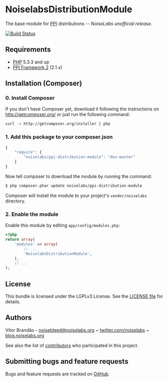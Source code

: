 NoiselabsDistributionModule
===========================

[@php]: http://php.net/ "PHP: Hypertext Preprocessor"
[@ppi]: http://ppi.io/  "The PPI Framework - A meta-framework built using Symfony2/ZendFramework2 and Doctrine2"

The base module for [PPI][@ppi] distributions -- *NoiseLabs unofficial release*.

[![Build Status](https://secure.travis-ci.org/noiselabs/NoiselabsDistributionModule.png?branch=master)](http://travis-ci.org/noiselabs/NoiselabsDistributionModule)

Requirements
------------

* [PHP][@php] 5.3.3 and up
* [PPI Framework 2][@ppi] (2.1.x)

Installation (Composer)
-----------------------

### 0. Install Composer

If you don't have Composer yet, download it following the instructions on
http://getcomposer.org/ or just run the following command:

``` bash
curl -s http://getcomposer.org/installer | php
```

### 1. Add this package to your composer.json

```js
{
    "require": {
        "noiselabs/ppi-distribution-module": "dev-master"
    }
}
```

Now tell composer to download the module by running the command:

``` bash
$ php composer.phar update noiselabs/ppi-distribution-module
```

Composer will install the module to your project's `vendor/noiselabs` directory.

### 2. Enable the module

Enable this module by editing `app/config/modules.php`:

``` php
<?php
return array(
    'modules' => array(
        // ...
        'NoiselabsDistributionModule',
    ),
    // ...
);
```

License
-------

This bundle is licensed under the LGPLv3 License. See the [LICENSE file](https://github.com/noiselabs/NoiselabsDistributionModule/blob/master/Resources/meta/LICENSE) for details.

Authors
-------

Vítor Brandão - <noisebleed@noiselabs.org> ~ [twitter.com/noiselabs](http://twitter.com/noiselabs) ~ [blog.noiselabs.org](http://blog.noiselabs.org)

See also the list of [contributors](https://github.com/noiselabs/NoiselabsDistributionModule/contributors) who participated in this project.

Submitting bugs and feature requests
------------------------------------

Bugs and feature requests are tracked on [GitHub](https://github.com/noiselabs/NoiselabsDistributionModule/issues).
